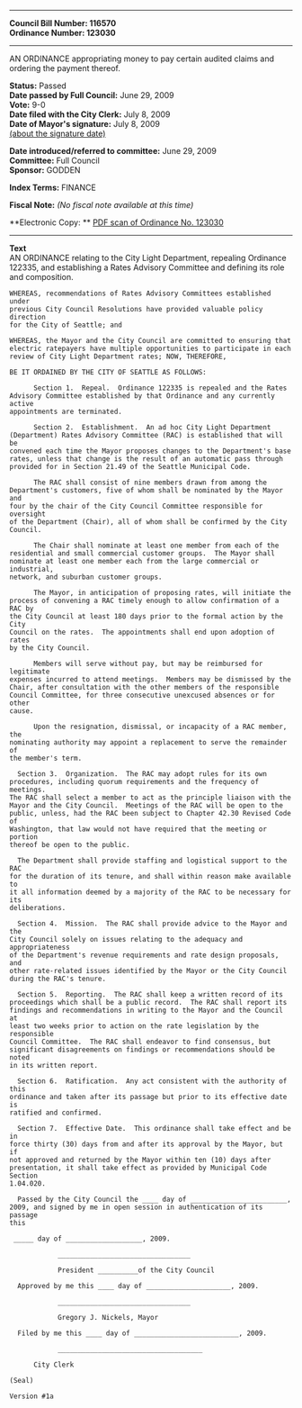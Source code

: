 * * * * *  
  
**Council Bill Number: [](#h0)[](#h2)116570**   
**Ordinance Number: 123030**  
  
* * * * *  
  
AN ORDINANCE appropriating money to pay certain audited claims and ordering the payment thereof.  
  
**Status:** Passed   
**Date passed by Full Council:** June 29, 2009   
**Vote:** 9-0   
**Date filed with the City Clerk:** July 8, 2009   
**Date of Mayor's signature:** July 8, 2009   
[(about the signature date)](/~public/approvaldate.htm)   
  
  
**Date introduced/referred to committee:** June 29, 2009   
**Committee:** Full Council   
**Sponsor:** GODDEN   
  
**Index Terms:** FINANCE  
  
**Fiscal Note:** *(No fiscal note available at this time)*  
  
**Electronic Copy: ** [PDF scan of Ordinance No. 123030](/~archives/Ordinances/Ord_123030.pdf)  
  
* * * * *  
  
**Text**  
    AN ORDINANCE relating to the City Light Department, repealing Ordinance  
    122335, and establishing a Rates Advisory Committee and defining its role  
    and composition.  
  
    WHEREAS, recommendations of Rates Advisory Committees established under  
    previous City Council Resolutions have provided valuable policy direction  
    for the City of Seattle; and  
  
    WHEREAS, the Mayor and the City Council are committed to ensuring that  
    electric ratepayers have multiple opportunities to participate in each  
    review of City Light Department rates; NOW, THEREFORE,  
  
    BE IT ORDAINED BY THE CITY OF SEATTLE AS FOLLOWS:  
  
          Section 1.  Repeal.  Ordinance 122335 is repealed and the Rates  
    Advisory Committee established by that Ordinance and any currently active  
    appointments are terminated.  
  
          Section 2.  Establishment.  An ad hoc City Light Department  
    (Department) Rates Advisory Committee (RAC) is established that will be  
    convened each time the Mayor proposes changes to the Department's base  
    rates, unless that change is the result of an automatic pass through  
    provided for in Section 21.49 of the Seattle Municipal Code.  
  
          The RAC shall consist of nine members drawn from among the  
    Department's customers, five of whom shall be nominated by the Mayor and  
    four by the chair of the City Council Committee responsible for oversight  
    of the Department (Chair), all of whom shall be confirmed by the City  
    Council.  
  
          The Chair shall nominate at least one member from each of the  
    residential and small commercial customer groups.  The Mayor shall  
    nominate at least one member each from the large commercial or industrial,  
    network, and suburban customer groups.  
  
          The Mayor, in anticipation of proposing rates, will initiate the  
    process of convening a RAC timely enough to allow confirmation of a RAC by  
    the City Council at least 180 days prior to the formal action by the City  
    Council on the rates.  The appointments shall end upon adoption of rates  
    by the City Council.  
  
          Members will serve without pay, but may be reimbursed for legitimate  
    expenses incurred to attend meetings.  Members may be dismissed by the  
    Chair, after consultation with the other members of the responsible  
    Council Committee, for three consecutive unexcused absences or for other  
    cause.  
  
          Upon the resignation, dismissal, or incapacity of a RAC member, the  
    nominating authority may appoint a replacement to serve the remainder of  
    the member's term.  
  
      Section 3.  Organization.  The RAC may adopt rules for its own  
    procedures, including quorum requirements and the frequency of meetings.  
    The RAC shall select a member to act as the principle liaison with the  
    Mayor and the City Council.  Meetings of the RAC will be open to the  
    public, unless, had the RAC been subject to Chapter 42.30 Revised Code of  
    Washington, that law would not have required that the meeting or portion  
    thereof be open to the public.  
  
      The Department shall provide staffing and logistical support to the RAC  
    for the duration of its tenure, and shall within reason make available to  
    it all information deemed by a majority of the RAC to be necessary for its  
    deliberations.  
  
      Section 4.  Mission.  The RAC shall provide advice to the Mayor and the  
    City Council solely on issues relating to the adequacy and appropriateness  
    of the Department's revenue requirements and rate design proposals, and  
    other rate-related issues identified by the Mayor or the City Council  
    during the RAC's tenure.  
  
      Section 5.  Reporting.  The RAC shall keep a written record of its  
    proceedings which shall be a public record.  The RAC shall report its  
    findings and recommendations in writing to the Mayor and the Council at  
    least two weeks prior to action on the rate legislation by the responsible  
    Council Committee.  The RAC shall endeavor to find consensus, but  
    significant disagreements on findings or recommendations should be noted  
    in its written report.  
  
      Section 6.  Ratification.  Any act consistent with the authority of this  
    ordinance and taken after its passage but prior to its effective date is  
    ratified and confirmed.  
  
      Section 7.  Effective Date.  This ordinance shall take effect and be in  
    force thirty (30) days from and after its approval by the Mayor, but if  
    not approved and returned by the Mayor within ten (10) days after  
    presentation, it shall take effect as provided by Municipal Code Section  
    1.04.020.  
  
      Passed by the City Council the ____ day of ________________________,  
    2009, and signed by me in open session in authentication of its passage  
    this  
  
     _____ day of ___________________, 2009.  
  
                _________________________________  
  
                President __________of the City Council  
  
      Approved by me this ____ day of _____________________, 2009.  
  
                _________________________________  
  
                Gregory J. Nickels, Mayor  
  
      Filed by me this ____ day of __________________________, 2009.  
  
                ____________________________________  
  
          City Clerk  
  
    (Seal)  
  
    Version #1a  
